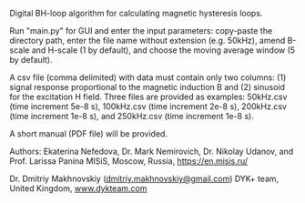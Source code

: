 Digital BH-loop algorithm for calculating magnetic hysteresis loops.

Run "main.py" for GUI and enter the input parameters: copy-paste the directory path, enter the file name without extension (e.g. 50kHz), amend B-scale and H-scale (1 by default), and choose the moving average window (5 by default).

A csv file (comma delimited) with data must contain only two columns: (1) signal response proportional to the magnetic induction B and (2) sinusoid for the excitation H field.
Three files are provided as examples: 50kHz.csv (time increment 5e-8 s), 100kHz.csv (time increment 2e-8 s), 200kHz.csv (time increment 1e-8 s), and 250kHz.csv (time increment 1e-8 s).

A short manual (PDF file) will be provided.

Authors:
Ekaterina Nefedova, Dr. Mark Nemirovich, Dr. Nikolay Udanov, and Prof. Larissa Panina
MISiS, Moscow, Russia, https://en.misis.ru/

Dr. Dmitriy Makhnovskiy (dmitriy.makhnovskiy@gmail.com)
DYK+ team, United Kingdom, www.dykteam.com

